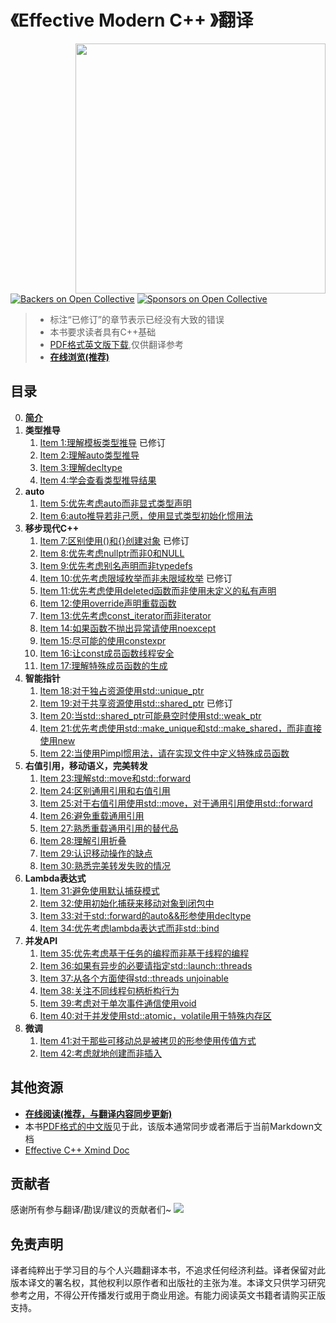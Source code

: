# 《Effective Modern C++ 》翻译

<img src="public/1.png?raw=true" align="right" weight="300" height="400"/>

[![Backers on Open Collective](https://opencollective.com/EffectiveModernCppChinese/backers/badge.svg)](#backers)
 [![Sponsors on Open Collective](https://opencollective.com/EffectiveModernCppChinese/sponsors/badge.svg)](#sponsors)

> + 标注“已修订”的章节表示已经没有大致的错误
> + 本书要求读者具有C++基础
> + [PDF格式英文版下载](public/EffectiveModernCpp.pdf),仅供翻译参考
> + **[在线浏览(推荐)](https://cntransgroup.github.io/EffectiveModernCppChinese)**

## 目录
0. [__简介__](src/Introduction.md)
1. __类型推导__
	1. [Item 1:理解模板类型推导](src/1.DeducingTypes/item1.md) 已修订
	2. [Item 2:理解auto类型推导](src/1.DeducingTypes/item2.md)
	3. [Item 3:理解decltype](src/1.DeducingTypes/item3.md)
	4. [Item 4:学会查看类型推导结果](src/1.DeducingTypes/item4.md)
2. __auto__
	1. [Item 5:优先考虑auto而非显式类型声明](src/2.Auto/item5.md)
	2. [Item 6:auto推导若非己愿，使用显式类型初始化惯用法](src/2.Auto/item6.md)
3. __移步现代C++__
	1. [Item 7:区别使用()和{}创建对象](src/3.MovingToModernCpp/item7.md) 已修订
	2. [Item 8:优先考虑nullptr而非0和NULL](src/3.MovingToModernCpp/item8.md)
	3. [Item 9:优先考虑别名声明而非typedefs](src/3.MovingToModernCpp/item9.md)
	4. [Item 10:优先考虑限域枚举而非未限域枚举](src/3.MovingToModernCpp/item10.md) 已修订
	5. [Item 11:优先考虑使用deleted函数而非使用未定义的私有声明](src/3.MovingToModernCpp/item11.md)
	6. [Item 12:使用override声明重载函数](src/3.MovingToModernCpp/item12.md)
	7. [Item 13:优先考虑const_iterator而非iterator](src/3.MovingToModernCpp/item13.md)
	8. [Item 14:如果函数不抛出异常请使用noexcept](src/3.MovingToModernCpp/item14.md)
	9. [Item 15:尽可能的使用constexpr](src/3.MovingToModernCpp/item15.md)
	10. [Item 16:让const成员函数线程安全](src/3.MovingToModernCpp/item16.md)
	11. [Item 17:理解特殊成员函数的生成](src/3.MovingToModernCpp/item17.md)
4. __智能指针__
	1. [Item 18:对于独占资源使用std::unique_ptr](src/4.SmartPointers/item18.md)
	2. [Item 19:对于共享资源使用std::shared_ptr](src/4.SmartPointers/item19.md) 已修订
	3. [Item 20:当std::shared_ptr可能悬空时使用std::weak_ptr](src/4.SmartPointers/item20.md)
	4. [Item 21:优先考虑使用std::make_unique和std::make_shared，而非直接使用new](src/4.SmartPointers/item21.md)
	5. [Item 22:当使用Pimpl惯用法，请在实现文件中定义特殊成员函数](src/4.SmartPointers/item22.md)
5. __右值引用，移动语义，完美转发__
	1. [Item 23:理解std::move和std::forward](src/5.RRefMovSemPerfForw/item23.md)
	2. [Item 24:区别通用引用和右值引用](src/5.RRefMovSemPerfForw/item24.md)
	3. [Item 25:对于右值引用使用std::move，对于通用引用使用std::forward](src/5.RRefMovSemPerfForw/item25.md)
	4. [Item 26:避免重载通用引用](src/5.RRefMovSemPerfForw/item26.md)
	5. [Item 27:熟悉重载通用引用的替代品](src/5.RRefMovSemPerfForw/item27.md)
	6. [Item 28:理解引用折叠](src/5.RRefMovSemPerfForw/item28.md)
	7. [Item 29:认识移动操作的缺点](src/5.RRefMovSemPerfForw/item29.md)
	8. [Item 30:熟悉完美转发失败的情况](src/5.RRefMovSemPerfForw/item30.md)
6. __Lambda表达式__
	1. [Item 31:避免使用默认捕获模式](src/6.LambdaExpressions/item31.md)
	2. [Item 32:使用初始化捕获来移动对象到闭包中](src/6.LambdaExpressions/item32.md)
	3. [Item 33:对于std::forward的auto&&形参使用decltype](src/6.LambdaExpressions/item33.md)
	4. [Item 34:优先考虑lambda表达式而非std::bind](src/6.LambdaExpressions/item34.md)
7. __并发API__
	1. [Item 35:优先考虑基于任务的编程而非基于线程的编程](src/7.TheConcurrencyAPI/Item35.md)
	2. [Item 36:如果有异步的必要请指定std::launch::threads](src/7.TheConcurrencyAPI/item36.md)
	3. [Item 37:从各个方面使得std::threads unjoinable](src/7.TheConcurrencyAPI/item37.md)
	4. [Item 38:关注不同线程句柄析构行为](src/7.TheConcurrencyAPI/item38.md)
	5. [Item 39:考虑对于单次事件通信使用void](src/7.TheConcurrencyAPI/item39.md)
	6. [Item 40:对于并发使用std::atomic，volatile用于特殊内存区](src/7.TheConcurrencyAPI/item40.md)
8. __微调__
	1. [Item 41:对于那些可移动总是被拷贝的形参使用传值方式](src/8.Tweaks/item41.md)
	2. [Item 42:考虑就地创建而非插入](src/8.Tweaks/item42.md)

## 其他资源
+ **[在线阅读(推荐，与翻译内容同步更新)](https://cntransgroup.github.io/EffectiveModernCppChinese)**
+ 本书[PDF格式的中文版](./public/translated/translate-zh-combine.pdf)见于此，该版本通常同步或者滞后于当前Markdown文档
+ [Effective C++ Xmind Doc](./public/EffectModernC++.xmind)

## 贡献者

感谢所有参与翻译/勘误/建议的贡献者们~
<a href="https://github.com/kelthuzadx/EffectiveModernCppChinese/graphs/contributors"><img src="https://opencollective.com/EffectiveModernCppChinese/contributors.svg?width=890&button=false" /></a>

## 免责声明
译者纯粹出于学习目的与个人兴趣翻译本书，不追求任何经济利益。译者保留对此版本译文的署名权，其他权利以原作者和出版社的主张为准。本译文只供学习研究参考之用，不得公开传播发行或用于商业用途。有能力阅读英文书籍者请购买正版支持。
